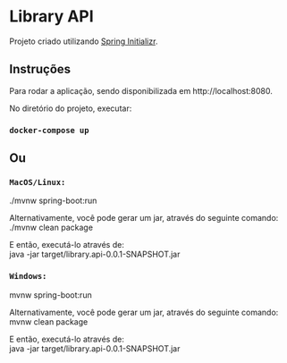 # Library API

Projeto criado utilizando [Spring Initializr](https://start.spring.io/).

## Instruções

Para rodar a aplicação, sendo disponibilizada em http://localhost:8080.

No diretório do projeto, executar:

### `docker-compose up`

## Ou

### `MacOS/Linux:`
./mvnw spring-boot:run

Alternativamente, você pode gerar um jar, através do seguinte comando:\
./mvnw clean package

E então, executá-lo através de:\
java -jar target/library.api-0.0.1-SNAPSHOT.jar

### `Windows:`
mvnw spring-boot:run

Alternativamente, você pode gerar um jar, através do seguinte comando:\
mvnw clean package

E então, executá-lo através de:\
java -jar target/library.api-0.0.1-SNAPSHOT.jar
